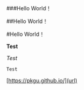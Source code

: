 ###Hello World！

##Hello World！

#Hello World！

**Test**

_Test_

`Test`

[https://pkgu.github.io/](url)
